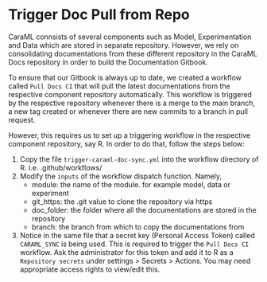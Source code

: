 # Trigger Doc Pull from Repo

CaraML connsists of several components such as Model, Experimentation and Data which are stored in separate repository. However, we rely on consolidating documentations from these different repository in the CaraML Docs repository in order to build the Documentation Gitbook.

To ensure that our Gitbook is always up to date, we created a workflow called `Pull Docs CI` that will pull the latest documentations from the respective component repository automatically. This workflow is triggered by the respective repository whenever there is a merge to the main branch, a new tag created or whenever there are new commits to a branch in pull request.

However, this requires us to set up a triggering workflow in the respective component repository, say R. In order to do that, follow the steps below:

1. Copy the file `trigger-caraml-doc-sync.yml` into the workflow directory of R. i.e. .github/workflows/
2. Modify the `inputs` of the workflow dispatch function. Namely,
    * module: the name of the module. for example model, data or experiment
    * git_https: the .git value to clone the repository via https
    * doc_folder: the folder where all the documentations are stored in the repository
    * branch: the branch from which to copy the documentations from
3. Notice in the same file that a secret key (Personal Access Token) called `CARAML_SYNC` is being used. This is required to trigger the `Pull Docs CI` workflow. Ask the administrator for this token and add it to R as a `Repository secrets` under settings > Secrets > Actions. You may need appropriate access rights to view/edit this.